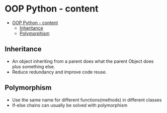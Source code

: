 # OOP Python - content

- [OOP Python - content](#oop-python---content)
  - [Inheritance](#inheritance)
  - [Polymorphism](#polymorphism)

## Inheritance

- An object inheriting from a parent does what the parent Object does plus something else.
- Reduce redundancy and improve code reuse.

## Polymorphism

- Use the same name for different functions(methods) in different classes
- If-else chains can usually be solved with polymorphism
